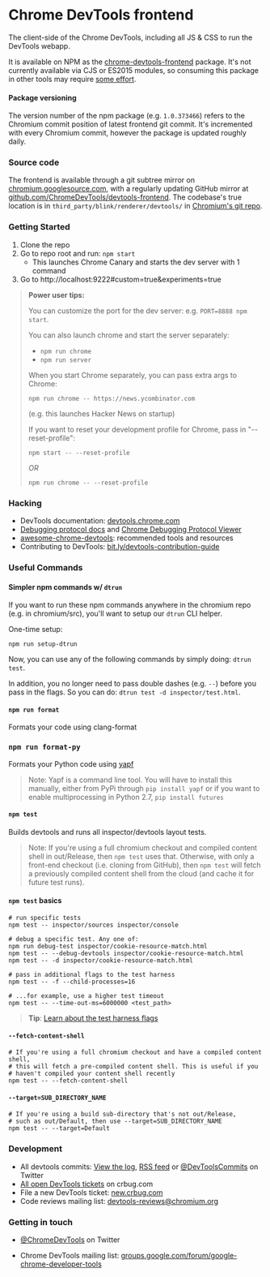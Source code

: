 # Chrome DevTools frontend

The client-side of the Chrome DevTools, including all JS & CSS to run the DevTools webapp.

It is available on NPM as the [chrome-devtools-frontend](https://www.npmjs.com/package/chrome-devtools-frontend) package. It's not currently available via CJS or ES2015 modules, so consuming this package in other tools may require [some effort](https://github.com/paulirish/devtools-timeline-model/blob/master/index.js).

#### Package versioning
The version number of the npm package (e.g. `1.0.373466`) refers to the Chromium commit position of latest frontend git commit. It's incremented with every Chromium commit, however the package is updated roughly daily.

### Source code
The frontend is available through a git subtree mirror on [chromium.googlesource.com](https://chromium.googlesource.com/chromium/src/third_party/blink/renderer/devtools/), with a regularly updating GitHub mirror at [github.com/ChromeDevTools/devtools-frontend](https://github.com/ChromeDevTools/devtools-frontend). The codebase's true location is in `third_party/blink/renderer/devtools/` in [Chromium's git repo](https://chromium.googlesource.com/chromium/src/).

### Getting Started

1. Clone the repo
2. Go to repo root and run:  `npm start`
    - This launches Chrome Canary and starts the dev server with 1 command
3. Go to http://localhost:9222#custom=true&experiments=true

> **Power user tips:**
>
> You can customize the port for the dev server: e.g. `PORT=8888 npm start`.
>
> You can also launch chrome and start the server separately:
> - `npm run chrome`
> - `npm run server`
>
> When you start Chrome separately, you can pass extra args to Chrome:
> ```
> npm run chrome -- https://news.ycombinator.com
> ```
> (e.g. this launches Hacker News on startup)
>
> If you want to reset your development profile for Chrome, pass in "--reset-profile":
> ```
> npm start -- --reset-profile
> ```
> *OR*
> ```
> npm run chrome -- --reset-profile
> ```

### Hacking
* DevTools documentation: [devtools.chrome.com](https://devtools.chrome.com)
* [Debugging protocol docs](https://developer.chrome.com/devtools/docs/debugger-protocol) and [Chrome Debugging Protocol Viewer](http://chromedevtools.github.io/debugger-protocol-viewer/)
* [awesome-chrome-devtools](https://github.com/paulirish/awesome-chrome-devtools): recommended tools and resources
* Contributing to DevTools: [bit.ly/devtools-contribution-guide](http://bit.ly/devtools-contribution-guide)

### Useful Commands

#### Simpler npm commands w/ `dtrun`
If you want to run these npm commands anywhere in the chromium repo (e.g. in chromium/src), you'll want to setup our `dtrun` CLI helper.

One-time setup:
```
npm run setup-dtrun
```

Now, you can use any of the following commands by simply doing: `dtrun test`. 

In addition, you no longer need to pass double dashes (e.g. `--`) before you pass in the flags. So you can do: `dtrun test -d inspector/test.html`.

#### `npm run format` 
Formats your code using clang-format

### `npm run format-py`
Formats your Python code using [yapf](https://github.com/google/yapf)

> Note: Yapf is a command line tool. You will have to install this manually, either from PyPi through `pip install yapf` or if you want to enable multiprocessing in Python 2.7, `pip install futures`

#### `npm test`
Builds devtools and runs all inspector/devtools layout tests.

> Note: If you're using a full chromium checkout and compiled content shell in out/Release, then `npm test` uses that. Otherwise, with only a front-end checkout (i.e. cloning from GitHub), then `npm test` will fetch a previously compiled content shell from the cloud (and cache it for future test runs).

#### `npm test` basics
```
# run specific tests
npm test -- inspector/sources inspector/console

# debug a specific test. Any one of:
npm run debug-test inspector/cookie-resource-match.html
npm test -- --debug-devtools inspector/cookie-resource-match.html 
npm test -- -d inspector/cookie-resource-match.html 

# pass in additional flags to the test harness
npm test -- -f --child-processes=16

# ...for example, use a higher test timeout
npm test -- --time-out-ms=6000000 <test_path>
```

> **Tip**: [Learn about the test harness flags](https://chromium.googlesource.com/chromium/src/+/master/docs/testing/layout_tests.md#Test-Harness-Options)

#### `--fetch-content-shell`
```
# If you're using a full chromium checkout and have a compiled content shell, 
# this will fetch a pre-compiled content shell. This is useful if you 
# haven't compiled your content shell recently
npm test -- --fetch-content-shell
```

#### `--target=SUB_DIRECTORY_NAME`
```
# If you're using a build sub-directory that's not out/Release, 
# such as out/Default, then use --target=SUB_DIRECTORY_NAME
npm test -- --target=Default
```
### Development
* All devtools commits: [View the log], [RSS feed] or [@DevToolsCommits] on Twitter
* [All open DevTools tickets] on crbug.com
* File a new DevTools ticket: [new.crbug.com](https://bugs.chromium.org/p/chromium/issues/entry?labels=OS-All,Type-Bug,Pri-2&components=Platform%3EDevTools)
* Code reviews mailing list: [devtools-reviews@chromium.org]

### Getting in touch
* [@ChromeDevTools] on Twitter
* Chrome DevTools mailing list: [groups.google.com/forum/google-chrome-developer-tools](https://groups.google.com/forum/#!forum/google-chrome-developer-tools)

  [devtools-reviews@chromium.org]: https://groups.google.com/a/chromium.org/forum/#!forum/devtools-reviews
  [RSS feed]: https://feeds.peter.sh/chrome-devtools/
  [View the log]: https://chromium.googlesource.com/chromium/src/third_party/blink/renderer/devtools/+log/master
  [@ChromeDevTools]: http://twitter.com/ChromeDevTools
  [@DevToolsCommits]: http://twitter.com/DevToolsCommits
  [all open DevTools tickets]: https://bugs.chromium.org/p/chromium/issues/list?can=2&q=component%3APlatform%3EDevTools&sort=&groupby=&colspec=ID+Stars+Owner+Summary+Modified+Opened
